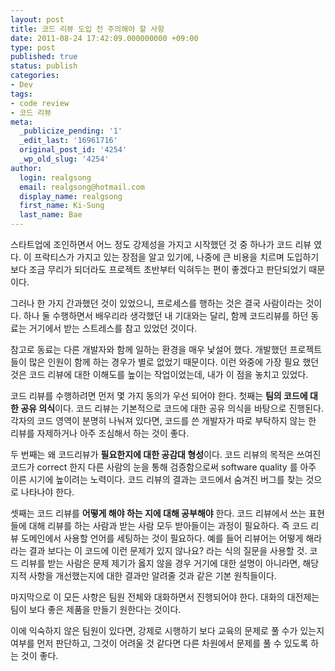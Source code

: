 ```yaml
---
layout: post
title: 코드 리뷰 도입 전 주의해야 할 사항
date: 2011-08-24 17:42:09.000000000 +09:00
type: post
published: true
status: publish
categories:
- Dev
tags:
- code review
- 코드 리뷰
meta:
  _publicize_pending: '1'
  _edit_last: '16961716'
  original_post_id: '4254'
  _wp_old_slug: '4254'
author:
  login: realgsong
  email: realgsong@hotmail.com
  display_name: realgsong
  first_name: Ki-Sung
  last_name: Bae
---
```

<p>스타트업에 조인하면서 어느 정도 강제성을 가지고 시작했던 것 중 하나가 코드 리뷰 였다. 이 프락티스가 가지고 있는 장점을 알고 있기에, 나중에 큰 비용을 치르며 도입하기 보다 조금 무리가 되더라도 프로젝트 초반부터 익혀두는 편이 좋겠다고 판단되었기 때문이다.</p>
<p>그러나 한 가지 간과했던 것이 있었으니, 프로세스를 행하는 것은 결국 사람이라는 것이다. 하나 둘 수행하면서 배우리라 생각했던 내 기대와는 달리, 함께 코드리뷰를 하던 동료는 거기에서 받는 스트레스를 참고 있었던 것이다.</p>
<p>참고로 동료는 다른 개발자와 함께 일하는 환경을 매우 낯설어 했다. 개발했던 프로젝트 들이 많은 인원이 함께 하는 경우가 별로 없었기 때문이다. 이런 와중에 가장 필요 했던 것은 코드 리뷰에 대한 이해도를 높이는 작업이었는데, 내가 이 점을 놓치고 있었다.</p>
<p>코드 리뷰를 수행하려면 먼저 몇 가지 동의가 우선 되어야 한다. 첫째는 <strong>팀의 코드에 대한 공유 의식</strong>이다. 코드 리뷰는 기본적으로 코드에 대한 공유 의식을 바탕으로 진행된다. 각자의 코드 영역이 분명히 나눠져 있다면, 코드를 쓴 개발자가 따로 부탁하지 않는 한 리뷰를 자제하거나 아주 조심해서 하는 것이 좋다.</p>
<p>두 번째는 왜 코드리뷰가 <strong>필요한지에 대한 공감대 형성</strong>이다. 코드 리뷰의 목적은 쓰여진 코드가 correct 한지 다른 사람의 눈을 통해 검증함으로써 software quality 를 아주 이른 시기에 높이려는 노력이다. 코드 리뷰의 결과는 코드에서 숨겨진 버그를 찾는 것으로 나타나야 한다.</p>
<p>셋째는 코드 리뷰를 <strong>어떻게 해야 하는 지에 대해 공부해야</strong> 한다. 코드 리뷰에서 쓰는 표현들에 대해 리뷰를 하는 사람과 받는 사람 모두 받아들이는 과정이 필요하다. 즉 코드 리뷰 도메인에서 사용할 언어를 세팅하는 것이 필요하다. 예를 들어 리뷰어는 어떻게 해라 라는 결과 보다는 이 코드에 이런 문제가 있지 않나요? 라는 식의 질문을 사용할 것. 코드 리뷰를 받는 사람은 문제 제기가 옳지 않을 경우 거기에 대한 설명이 아니라면, 해당 지적 사항을 개선했는지에 대한 결과만 알려줄 것과 같은 기본 원칙들이다.</p>
<p>마지막으로 이 모든 사항은 팀원 전체와 대화하면서 진행되어야 한다. 대화의 대전제는 팀이 보다 좋은 제품을 만들기 원한다는 것이다.</p>
<p>이에 익숙하지 않은 팀원이 있다면, 강제로 시행하기 보다 교육의 문제로 풀 수가 있는지 여부를 먼저 판단하고, 그것이 어려울 것 같다면 다른 차원에서 문제를 풀 수 있도록 하는 것이 좋다.</p>
